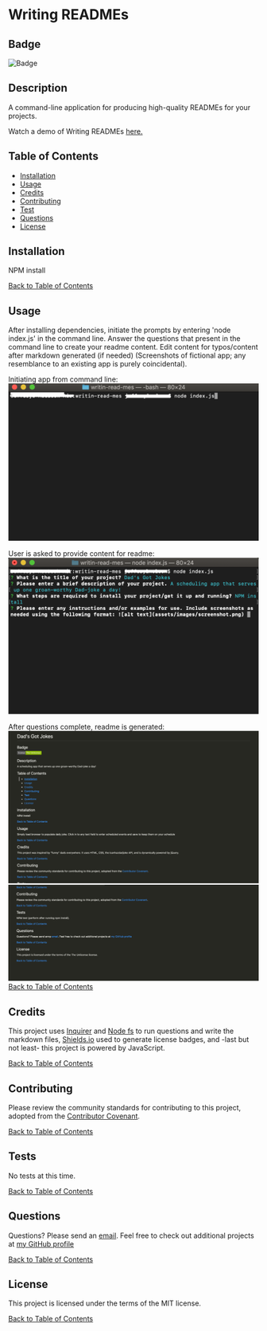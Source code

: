 # Writing READMEs

## Badge

![Badge](https://img.shields.io/badge/license-MIT-green.svg)

## Description

A command-line application for producing high-quality READMEs for your projects.

Watch a demo of Writing READMEs [here.](https://drive.google.com/file/d/1SLfq3WS6d2imb3b9Xi4MvP58fgGGbEZg/view)

## Table of Contents

- [Installation](#Installation)
- [Usage](#Usage)
- [Credits](#Credits)
- [Contributing](#Contributing)
- [Test](#Tests)
- [Questions](#Questions)
- [License](#License)

## Installation

NPM install

[Back to Table of Contents](#table-of-contents)

## Usage

After installing dependencies, initiate the prompts by entering 'node index.js' in the command line. Answer the questions that present in the command line to create your readme content. Edit content for typos/content after markdown generated (if needed)
(Screenshots of fictional app; any resemblance to an existing app is purely coincidental).

Initiating app from command line:
![Calling application](./assets/images/initiating-app.png)

User is asked to provide content for readme:
![inquirer questions](./assets/images/inquirer.png)

After questions complete, readme is generated:
![sample readme](./assets/images/readme1.png)
![sample readme](./assets/images/readme2.png)
[Back to Table of Contents](#table-of-contents)

## Credits

This project uses [Inquirer](https://www.npmjs.com/package/inquirer) and [Node fs](https://www.npmjs.com/package/node-fs) to run questions and write the markdown files, [Shields.io](https://shields.io/category/license) used to generate license badges, and -last but not least- this project is powered by JavaScript.

[Back to Table of Contents](#table-of-contents)

## Contributing

Please review the community standards for contributing to this project, adopted from the [Contributor Covenant](https://www.contributor-covenant.org/).

[Back to Table of Contents](#table-of-contents)

## Tests

No tests at this time.

[Back to Table of Contents](#table-of-contents)

## Questions

Questions? Please send an [email](jennifer.nelson242@gmail.com). Feel free to check out additional projects at [my GitHub profile](https://github.com/jnel-221)

[Back to Table of Contents](#table-of-contents)

## License

This project is licensed under the terms of the MIT license.

[Back to Table of Contents](#table-of-contents)
